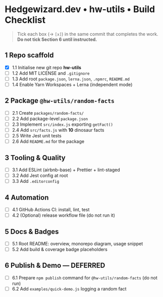 # Hedgewizard.dev • hw-utils • Build Checklist

> Tick each box (→ `[x]`) in the same commit that completes the work.  
> **Do not tick Section 6 until instructed.**

## 1 Repo scaffold
- [x] 1.1 Initialise new git repo **hw-utils**
- [ ] 1.2 Add MIT LICENSE and `.gitignore`
- [ ] 1.3 Add root `package.json`, `lerna.json`, `.npmrc`, `README.md`
- [ ] 1.4 Enable Yarn Workspaces + Lerna (independent mode)

## 2 Package `@hw-utils/random-facts`
- [ ] 2.1 Create `packages/random-facts/`
- [ ] 2.2 Add package-level `package.json`
- [ ] 2.3 Implement `src/index.js` exporting `getFact()`
- [ ] 2.4 Add `src/facts.js` with **10** dinosaur facts
- [ ] 2.5 Write Jest unit tests
- [ ] 2.6 Add `README.md` for the package

## 3 Tooling & Quality
- [ ] 3.1 Add ESLint (airbnb-base) + Prettier + lint-staged
- [ ] 3.2 Add Jest config at root
- [ ] 3.3 Add `.editorconfig`

## 4 Automation
- [ ] 4.1 GitHub Actions CI: install, lint, test
- [ ] 4.2 (Optional) release workflow file (do not run it)

## 5 Docs & Badges
- [ ] 5.1 Root README: overview, monorepo diagram, usage snippet
- [ ] 5.2 Add build & coverage badge placeholders

## 6 Publish & Demo — **DEFERRED**
- [ ] 6.1 Prepare `npm publish` command for `@hw-utils/random-facts` (do not run)
- [ ] 6.2 Add `examples/quick-demo.js` logging a random fact 
